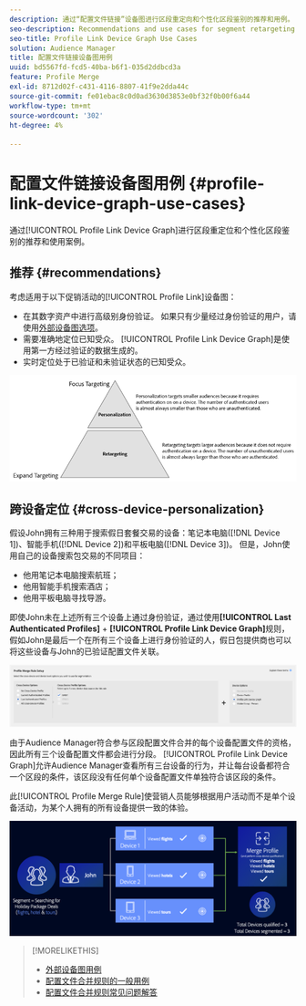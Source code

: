 ```yaml
---
description: 通过“配置文件链接”设备图进行区段重定向和个性化区段鉴别的推荐和用例。
seo-description: Recommendations and use cases for segment retargeting and personalized segment qualification with the Profile Link device graph.
seo-title: Profile Link Device Graph Use Cases
solution: Audience Manager
title: 配置文件链接设备图用例
uuid: bd5567fd-fcd5-40ba-b6f1-035d2ddbcd3a
feature: Profile Merge
exl-id: 8712d02f-c431-4116-8807-41f9e2dda44c
source-git-commit: fe01ebac8c0d0ad3630d3853e0bf32f0b00f6a44
workflow-type: tm+mt
source-wordcount: '302'
ht-degree: 4%

---
```


# 配置文件链接设备图用例 {#profile-link-device-graph-use-cases}

通过[!UICONTROL Profile Link Device Graph]进行区段重定位和个性化区段鉴别的推荐和使用案例。

## 推荐 {#recommendations}

考虑适用于以下促销活动的[!UICONTROL Profile Link]设备图：

* 在其数字资产中进行高级别身份验证。 如果只有少量经过身份验证的用户，请使用[外部设备图选项](merge-rule-definitions.md#device-options)。
* 需要准确地定位已知受众。 [!UICONTROL Profile Link Device Graph]是使用第一方经过验证的数据生成的。
* 实时定位处于已验证和未验证状态的已知受众。

![](assets/merge-rule-triangle2.png)

## 跨设备定位 {#cross-device-personalization}

假设John拥有三种用于搜索假日套餐交易的设备：笔记本电脑([!DNL Device 1])、智能手机([!DNL Device 2])和平板电脑([!DNL Device 3])。 但是，John使用自己的设备搜索包交易的不同项目：

* 他用笔记本电脑搜索航班；
* 他用智能手机搜索酒店；
* 他用平板电脑寻找导游。

即使John未在上述所有三个设备上通过身份验证，通过使用&#x200B;**[!UICONTROL Last Authenticated Profiles]** + **[!UICONTROL Profile Link Device Graph]**&#x200B;规则，假如John是最后一个在所有三个设备上进行身份验证的人，假日包提供商也可以将这些设备与John的已验证配置文件关联。

![last-device-graph](assets/last-device-graph.png)

由于Audience Manager符合参与区段配置文件合并的每个设备配置文件的资格，因此所有三个设备配置文件都会进行分段。 [!UICONTROL Profile Link Device Graph]允许Audience Manager查看所有三台设备的行为，并让每台设备都符合一个区段的条件，该区段没有任何单个设备配置文件单独符合该区段的条件。

此[!UICONTROL Profile Merge Rule]使营销人员能够根据用户活动而不是单个设备活动，为某个人拥有的所有设备提供一致的体验。

![跨设备个性化](assets/cross-device-personalization.png)

>[!MORELIKETHIS]
>
>* [外部设备图用例](external-graph-use-cases.md)
>* [配置文件合并规则的一般用例](merge-rule-targeting-options.md)
>* [配置文件合并规则常见问题解答](../../faq/faq-profile-merge.md)
